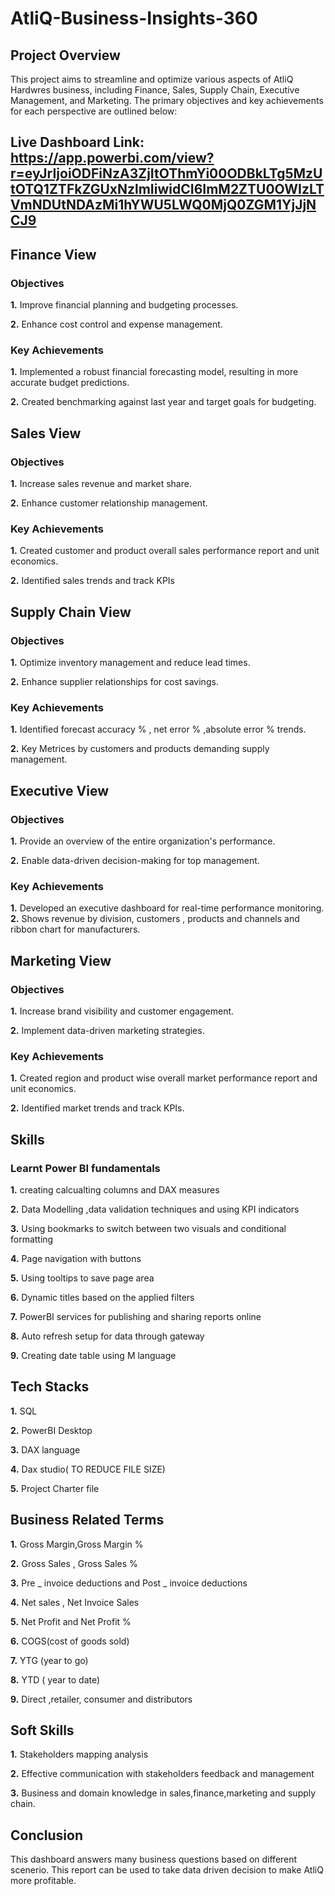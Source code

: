 # AtliQ-Business-Insights-360
## Project Overview
This project aims to streamline and optimize various aspects of AtliQ Hardwres business, including Finance, Sales, Supply Chain, Executive Management, and Marketing. The primary objectives and key achievements for each perspective are outlined below:
## Live Dashboard Link: https://app.powerbi.com/view?r=eyJrIjoiODFiNzA3ZjItOThmYi00ODBkLTg5MzUtOTQ1ZTFkZGUxNzlmIiwidCI6ImM2ZTU0OWIzLTVmNDUtNDAzMi1hYWU5LWQ0MjQ0ZGM1YjJjNCJ9
## Finance View
### Objectives
**1.** Improve financial planning and budgeting processes.

**2.** Enhance cost control and expense management.

### Key Achievements
**1.** Implemented a robust financial forecasting model, resulting in more accurate budget predictions.

**2.** Created benchmarking against last year and target goals for budgeting.

## Sales View
### Objectives
**1.** Increase sales revenue and market share.

**2.** Enhance customer relationship management.
### Key Achievements
**1.** Created customer and product overall sales performance report and unit economics.

**2.** Identified sales trends and track KPIs
## Supply Chain View
### Objectives
**1.** Optimize inventory management and reduce lead times.

**2.** Enhance supplier relationships for cost savings.

### Key Achievements
**1.** Identified forecast accuracy % , net error % ,absolute error % trends.

**2.**  Key Metrices by customers and products demanding supply management.
## Executive View
### Objectives
**1.** Provide an overview of the entire organization's performance.

**2.** Enable data-driven decision-making for top management.
### Key Achievements
**1.** Developed an executive dashboard for real-time performance monitoring.
**2.** Shows revenue by division, customers , products and channels and ribbon chart for manufacturers.
## Marketing View
### Objectives
**1.** Increase brand visibility and customer engagement.

**2.** Implement data-driven marketing strategies.
### Key Achievements

**1.** Created region and product wise overall market performance report and unit economics.

**2.** Identified market trends and track KPIs.

## Skills
### Learnt Power BI fundamentals
**1.** creating calcualting columns and DAX measures

**2.** Data Modelling ,data validation techniques and using KPI indicators

**3.** Using bookmarks to switch between two visuals and conditional formatting

**4.** Page navigation with buttons

**5.** Using tooltips to save page area

**6.** Dynamic titles based on the applied filters

**7.** PowerBI services for publishing and sharing reports online

**8.** Auto refresh setup for data through gateway

**9.** Creating date table using M language

## Tech Stacks
**1.** SQL

**2.** PowerBI Desktop

**3.** DAX language

**4.** Dax studio( TO REDUCE FILE SIZE)

**5.** Project Charter file

## Business Related Terms
**1.** Gross Margin,Gross Margin %

**2.** Gross Sales , Gross Sales %

**3.** Pre _ invoice deductions and Post _ invoice deductions

**4.** Net sales , Net Invoice Sales

**5.** Net Profit and Net Profit %

**6.** COGS(cost of goods sold)

**7.** YTG (year to go)

**8.** YTD ( year to date)

**9.** Direct ,retailer, consumer and distributors

## Soft Skills
**1.** Stakeholders mapping analysis

**2.** Effective communication with stakeholders feedback and management

**3.** Business and domain knowledge in sales,finance,marketing and supply chain.

## Conclusion
This dashboard answers many business questions based on different scenerio.
This report can be used to take data driven decision to make AtliQ more profitable.
